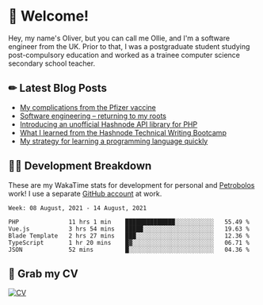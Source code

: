 # 👋 Welcome!

Hey, my name's Oliver, but you can call me Ollie, and I'm a software engineer from the UK. Prior to that, I was a postgraduate student studying post-compulsory education and worked as a trainee computer science secondary school teacher.

## ✏ Latest Blog Posts

<!-- BLOG-POST-LIST:START -->
- [My complications from the Pfizer vaccine](https://scratchpad.oliverearl.co.uk/2021/05/30/my-complications-from-the-pfizer-vaccine/)
- [Software engineering – returning to my roots](https://scratchpad.oliverearl.co.uk/2021/05/03/returning-to-my-software-engineering-roots/)
- [Introducing an unofficial Hashnode API library for PHP](https://scratchpad.oliverearl.co.uk/2020/12/01/introducing-an-unofficial-hashnode-api-library-for-php/)
- [What I learned from the Hashnode Technical Writing Bootcamp](https://scratchpad.oliverearl.co.uk/2020/10/25/what-i-learned-from-the-hashnode-technical-writing-bootcamp/)
- [My strategy for learning a programming language quickly](https://scratchpad.oliverearl.co.uk/2020/10/25/my-strategy-for-learning-a-programming-language-quickly/)
<!-- BLOG-POST-LIST:END -->
## 👨‍💻 Development Breakdown

These are my WakaTime stats for development for personal and [Petrobolos](https://github.com/petrobolos) work! I use a separate [GitHub account](https://github.com/stickeeoliver) at work.

<!--START_SECTION:waka-->
```text
Week: 08 August, 2021 - 14 August, 2021

PHP              11 hrs 1 min    ██████████████░░░░░░░░░░░   55.49 % 
Vue.js           3 hrs 54 mins   █████░░░░░░░░░░░░░░░░░░░░   19.63 % 
Blade Template   2 hrs 27 mins   ███░░░░░░░░░░░░░░░░░░░░░░   12.36 % 
TypeScript       1 hr 20 mins    █▓░░░░░░░░░░░░░░░░░░░░░░░   06.71 % 
JSON             52 mins         █░░░░░░░░░░░░░░░░░░░░░░░░   04.36 % 
```
<!--END_SECTION:waka-->

## 📌 Grab my CV

[![CV](https://github-readme-stats.vercel.app/api/pin/?username=oliverearl&repo=cv)](https://github.com/oliverearl/cv)
